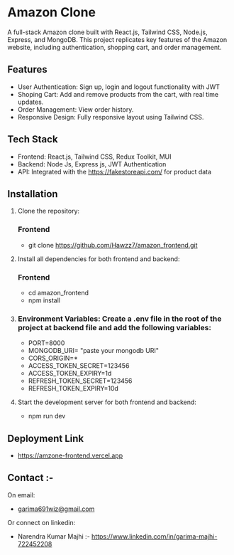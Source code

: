# Amazon Clone

A full-stack Amazon clone built with React.js, Tailwind CSS, Node.js, Express, and MongoDB. This project replicates key features of the Amazon website, including authentication, shopping cart, and order management.

## Features

* User Authentication: Sign up, login and logout functionality with JWT
* Shoping Cart: Add and remove products from the cart, with real time updates.
* Order Management: View order history.
* Responsive Design: Fully responsive layout using Tailwind CSS.

## Tech Stack

* Frontend: React.js, Tailwind CSS, Redux Toolkit, MUI
* Backend: Node Js, Express js, JWT Authentication
* API: Integrated with the https://fakestoreapi.com/ for product data

## Installation

1. Clone the repository:
   ### Frontend
   * git clone https://github.com/Hawzz7/amazon_frontend.git


2. Install all dependencies for both frontend and backend:
    ### Frontend
   * cd amazon_frontend
   * npm install
 
3. ### Environment Variables: Create a .env file in the root of the project at backend file and add the following variables:
   * PORT=8000
   * MONGODB_URI= "paste your mongodb URI"
   * CORS_ORIGIN=*
   * ACCESS_TOKEN_SECRET=123456
   * ACCESS_TOKEN_EXPIRY=1d
   * REFRESH_TOKEN_SECRET=123456
   * REFRESH_TOKEN_EXPIRY=10d
4. Start the development server for both frontend and backend:
   * npm run dev
  
  ## Deployment Link

  * https://amzone-frontend.vercel.app

  ## Contact :-
On email:
* garima691wiz@gmail.com

Or connect on linkedin:
* Narendra Kumar Majhi :- https://www.linkedin.com/in/garima-majhi-722452208
